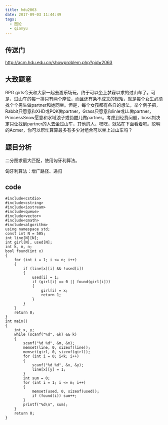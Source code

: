 ```yaml
---
title: hdu2063
date: 2017-09-03 11:44:49
tags:
  - 图论
  - qianyu
---
```


## 传送门

http://acm.hdu.edu.cn/showproblem.php?pid=2063

## 大致题意

RPG girls今天和大家一起去游乐场玩，终于可以坐上梦寐以求的过山车了。可是，过山车的每一排只有两个座位，而且还有条不成文的规矩，就是每个女生必须找个个男生做partner和她同坐。但是，每个女孩都有各自的想法，举个例子把，Rabbit只愿意和XHD或PQK做partner，Grass只愿意和linle或LL做partner，PrincessSnow愿意和水域浪子或伪酷儿做partner。考虑到经费问题，boss刘决定只让找到partner的人去坐过山车，其他的人，嘿嘿，就站在下面看着吧。聪明的Acmer，你可以帮忙算算最多有多少对组合可以坐上过山车吗？

## 题目分析

二分图求最大匹配，使用匈牙利算法。

匈牙利算法：增广路径、递归


## code

```
#include<cstdio>  
#include<cstring>  
#include<iostream>  
#include<queue>  
#include<vector>  
#include<cmath>  
#include<algorithm>  
using namespace std;
const int N = 505;
int line[N][N];
int girl[N], used[N];
int k, m, n;
bool found(int x)
{
	for (int i = 1; i <= n; i++)
	{
		if (line[x][i] && !used[i])
		{
			used[i] = 1;
			if (girl[i] == 0 || found(girl[i]))
			{
				girl[i] = x;
				return 1;
			}
		}
	}
	return 0;
}
int main()
{
	int x, y;
	while (scanf("%d", &k) && k)
	{
		scanf("%d %d", &m, &n);
		memset(line, 0, sizeof(line));
		memset(girl, 0, sizeof(girl));
		for (int i = 0; i<k; i++)
		{
			scanf("%d %d", &x, &y);
			line[x][y] = 1;
		}
		int sum = 0;
		for (int i = 1; i <= m; i++)
		{
			memset(used, 0, sizeof(used));
			if (found(i)) sum++;
		}
		printf("%d\n", sum);
	}
	return 0;
}

```

